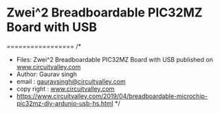 # Zwei^2 Breadboardable PIC32MZ Board with USB
=================
/* 
 * Files: Zwei^2 Breadboardable PIC32MZ Board with USB published on www.circuitvalley.com
 * Author: Gaurav singh
 * email : gauravsingh@circuitvalley.com
 * copy right : www.circuitvalley.com 
 * https://www.circuitvalley.com/2019/04/breadboardable-microchip-pic32mz-diy-ardunio-usb-hs.html
 */
